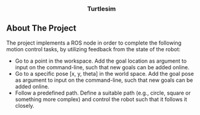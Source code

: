 <br />
<div>

  <h3 align="center">Turtlesim</h3>

</div>


<!-- ABOUT THE PROJECT -->
## About The Project


The project implements a ROS node in order to complete the following motion control tasks, by utilizing
feedback from the state of the robot:

* Go to a point in the workspace. Add the goal location as argument to input on the
command-line, such that new goals can be added online.
* Go to a specific pose [x, y, theta] in the world space. Add the goal pose as argument to input
on the command-line, such that new goals can be added online.
* Follow a predefined path. Define a suitable path (e.g., circle, square or something more
complex) and control the robot such that it follows it closely.
